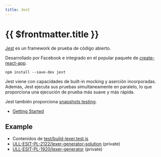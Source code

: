 ```yaml
---
title: Jest
---
```


# {{ $frontmatter.title }}

[Jest](https://jestjs.io/) es un framework de prueba de código abierto. 

Desarrollado por Facebook e integrado en el popular paquete de [create-react-app](https://github.com/facebook/create-react-app).

```
npm install --save-dev jest
```

Jest viene con capacidades de built-in mocking y aserción incorporadas. Además, Jest ejecuta sus pruebas simultáneamente en paralelo, lo que proporciona una ejecución de prueba más suave y más rápida.

Jest también proporciona [snapshots testing](https://jestjs.io/docs/en/snapshot-testing). 

* [Getting Started](https://jestjs.io/docs/en/getting-started)

## Example

* Contenidos de [test/build-lexer.test.js](/temas//introduccion-a-javascript/jest-build-lexer-example)
* [ULL-ESIT-PL-2122/lexer-generator-solution](https://github.com/ULL-ESIT-PL-2122/lexer-generator-solution) (private)
* [ULL-ESIT-PL-1920/lexer-generator](https://github.com/ULL-ESIT-PL-1920/lexer-generator) (private)